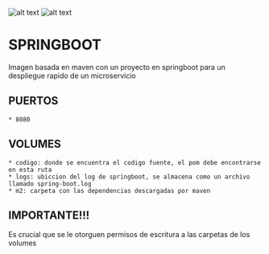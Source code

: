 ![alt text](https://sdtimes.com/wp-content/uploads/2018/03/spring-boot-490x257.png)
![alt text](https://upload.wikimedia.org/wikipedia/commons/thumb/0/0b/Maven_logo.svg/512px-Maven_logo.svg.png)

# SPRINGBOOT

Imagen basada en maven con un proyecto en springboot para un despliegue rapido de un microservicio 


## PUERTOS
	
	* 8080


## VOLUMES

	* codigo: donde se encuentra el codigo fuente, el pom debe encontrarse en esta ruta
	* logs: ubiccion del log de springboot, se almacena como un archivo llamado spring-boot.log
	* m2: carpeta con las dependencias descargadas por maven

## IMPORTANTE!!!

Es crucial que se le otorguen permisos de escritura a las carpetas de los volumes	
